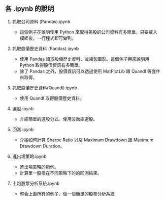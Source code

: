 ## 各 .ipynb 的說明

1. 抓取公司資料 (Pandas).ipynb
   - 這個例子在說明使用 Python 來取得美股的公司資料有多簡單。只要載入模組後，一行程式即可做到。

2. 抓取股價歷史資料 (Pandas).ipynb
   - 使用 Pandas 讀取股價歷史資料，並繪製圖形。這個例子用來說明用 Python 取得股價資訊有多簡單。
   - 除了 Pandas 之外，股價資訊可以透過使用 MatPlotLib 跟 Quandl 等套件來取得。

3. 抓取股價歷史資料(Quandl).ipynb
   - 使用 Quandl 取得股價歷史資料。
  
4. 選股.ipynb
   - 介紹簡單的選股分式。使用波動率選股。

5. 回測.ipynb
   - 介紹如何計算 Sharpe Ratio 以及 Maximum Drawdown 跟 Maximum Drawdown Duration。

6. 進出場策略.ipynb
   - 進出場策略的範例。
   - 計算單一股票在不同策略下的的回測結果。

7. 土炮股票分析系統.ipynb
   - 整合上面所有的例子，做一個簡單的股票分析系統


